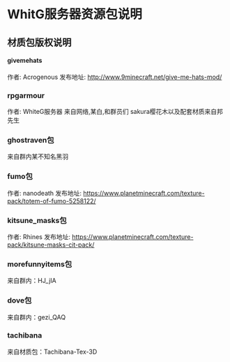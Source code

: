 # WhitG服务器资源包说明

## 材质包版权说明

#### givemehats
作者: Acrogenous 
发布地址: http://www.9minecraft.net/give-me-hats-mod/

###  rpgarmour
作者: WhiteG服务器
来自网络,某白,和群员们
sakura樱花木以及配套材质来自邦先生

###  ghostraven包
来自群内某不知名黑羽

###  fumo包
作者: nanodeath
发布地址: https://www.planetminecraft.com/texture-pack/totem-of-fumo-5258122/

###  kitsune_masks包
作者: Rhines
发布地址: https://www.planetminecraft.com/texture-pack/kitsune-masks-cit-pack/

### morefunnyitems包
来自群内：HJ_jIA

### dove包
来自群内：gezi_QAQ

### tachibana
来自材质包：Tachibana-Tex-3D